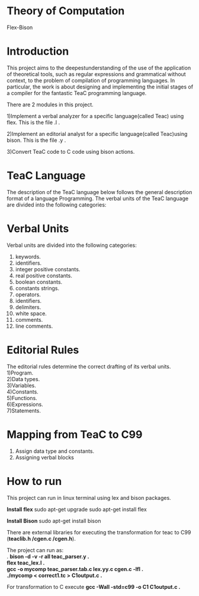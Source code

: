 # Theory of Computation
 Flex-Bison

# Introduction
This project aims to the deepestunderstanding of the use of the application of theoretical tools, such as regular expressions and grammatical without context, to the problem of compilation of programming languages. In particular, the work is about designing and implementing the initial stages of a compiler for the fantastic TeaC programming language.

There are 2 modules in this project.

1)Implement a verbal analyzer for a specific language(called Teac) using flex. This is the file .l . <br /> 

2)Implement an editorial analyst for a specific language(called Teac)using bison. This is the file .y . <br />

3)Convert TeaC code to C code using bison actions. <br />


# TeaC Language
The description of the TeaC language below follows the general description format of a language Programming. The verbal units of the TeaC language are divided into the following categories:
# Verbal Units
Verbal units are divided into the following categories:
1) keywords. <br />
2) identifiers. <br />
3) integer positive constants. <br />
4) real positive constants. <br />
5) boolean constants. <br />
6) constants strings. <br />
7) operators. <br />
8) identifiers. <br />
9) delimiters. <br />
10) white space. <br />
11) comments. <br />
12) line comments. <br />

# Editorial Rules
The editorial rules determine the correct drafting of its verbal units.
1)Program.<br />
2)Data types.<br />
3)Variables.<br />
4)Constants.<br />
5)Functions.<br />
6)Expressions.<br />
7)Statements.<br />

# Mapping from TeaC to C99
1) Assign data type and constants.<br />
2) Assigning verbal blocks

# How to run
This project can run in linux terminal using lex and bison packages. 

**Install flex**
sudo apt-get upgrade
sudo apt-get install flex

**Install Bison**
sudo apt-get install bison


There are external libraries for executing the transformation for teac to C99 (**teaclib.h /cgen.c /cgen.h**). 

The project can run as: <br />. 
**bison -d -v -r all teac_parser.y .<br />
flex teac_lex.l .<br />
gcc -o mycomp teac_parser.tab.c lex.yy.c cgen.c -lfl .<br />
./mycomp < correct1.tc > C1output.c .<br />**

For transformation to C execute
**gcc -Wall -std=c99 -o C1 C1output.c .<br />**
